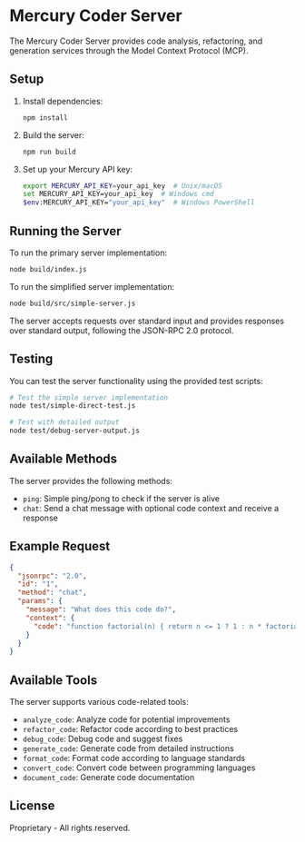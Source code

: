 # Mercury Coder Server

The Mercury Coder Server provides code analysis, refactoring, and generation services through the Model Context Protocol (MCP).

## Setup

1. Install dependencies:
   ```bash
   npm install
   ```

2. Build the server:
   ```bash
   npm run build
   ```

3. Set up your Mercury API key:
   ```bash
   export MERCURY_API_KEY=your_api_key  # Unix/macOS
   set MERCURY_API_KEY=your_api_key  # Windows cmd
   $env:MERCURY_API_KEY="your_api_key"  # Windows PowerShell
   ```

## Running the Server

To run the primary server implementation:
```bash
node build/index.js
```

To run the simplified server implementation:
```bash
node build/src/simple-server.js
```

The server accepts requests over standard input and provides responses over standard output, following the JSON-RPC 2.0 protocol.

## Testing

You can test the server functionality using the provided test scripts:

```bash
# Test the simple server implementation
node test/simple-direct-test.js

# Test with detailed output
node test/debug-server-output.js
```

## Available Methods

The server provides the following methods:

- `ping`: Simple ping/pong to check if the server is alive
- `chat`: Send a chat message with optional code context and receive a response

## Example Request

```json
{
  "jsonrpc": "2.0",
  "id": "1",
  "method": "chat",
  "params": {
    "message": "What does this code do?",
    "context": {
      "code": "function factorial(n) { return n <= 1 ? 1 : n * factorial(n-1); }"
    }
  }
}
```

## Available Tools

The server supports various code-related tools:

- `analyze_code`: Analyze code for potential improvements
- `refactor_code`: Refactor code according to best practices
- `debug_code`: Debug code and suggest fixes
- `generate_code`: Generate code from detailed instructions
- `format_code`: Format code according to language standards
- `convert_code`: Convert code between programming languages
- `document_code`: Generate code documentation

## License

Proprietary - All rights reserved.
